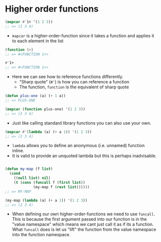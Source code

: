# Higher order functions

```commonlisp
(mapcar #'1+ '(1 2 3))
;; => (2 3 4)
```

- `mapcar` is a higher-order-function since it takes a function and applies it to each element in the list

```commonlisp
(function 1+)
;; => #<FUNCTION 1+>

#'1+
;; => #<FUNCTION 1+>
```

- Here we can see how to reference functions differently. 
  - "Sharp quote" (`#'`) is how you can reference a function
  - The function, `function` is the equivalent of sharp quote


```commonlisp
(defun plus-one (a) (+ 1 a))
;; => PLUS-ONE

(mapcar (function plus-one) '(1 2 3))
;; => (2 3 4)
```
 - Just like calling standard library functions you can also use your own.
 
 ```commonlisp
 (mapcar #'(lambda (a) (+ a 1)) '(1 2 3))
;; => (2 3 4)
```

- `lambda` allows you to define an anonymous (i.e. unnamed) function inline.
- It is valid to provide an unquoted lambda but this is perhaps inadvisable.

```commonlisp

(defun my-map (f list)
  (cond
    ((null list) nil)
    (t (cons (funcall f (first list))
             (my-map f (rest list))))))
;; => MY-MAP

(my-map (lambda (a) (+ a 1)) '(1 2 3))
;; => (2 3 4)
```

- When defining our own higher-order-functions we need to use `funcall`. This is because the first argument passed into our function is in the "value namespace" which means we cant just call it as if its a function. What `funcall` does is let us "lift" the function from the value namespace into the function namespace.
